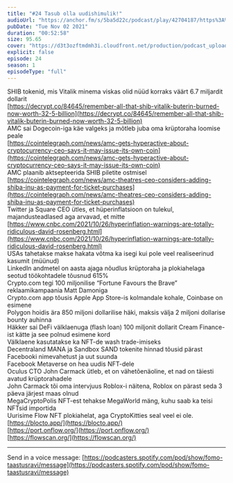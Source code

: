 ```yaml
---
title: "#24 Tasub olla uudishimulik!"
audioUrl: "https://anchor.fm/s/5ba5d22c/podcast/play/42704187/https%3A%2F%2Fd3ctxlq1ktw2nl.cloudfront.net%2Fstaging%2F2021-10-2%2F333818b2-ef74-da4f-30d7-f315b61b6bbc.m4a"
pubDate: "Tue Nov 02 2021"
duration: "00:52:58"
size: 95.65 
cover: "https://d3t3ozftmdmh3i.cloudfront.net/production/podcast_uploaded_episode/15275939/15275939-1635867534957-b42d49094ad9a.jpg"
explicit: false
episode: 24
season: 1
episodeType: "full"
---
```


SHIB tokenid, mis Vitalik minema viskas olid nüüd korraks väärt 6.7 miljardit dollarit  
[https://decrypt.co/84645/remember-all-that-shib-vitalik-buterin-burned-now-worth-32-5-billion](https://decrypt.co/84645/remember-all-that-shib-vitalik-buterin-burned-now-worth-32-5-billion)  
AMC sai Dogecoin-iga käe valgeks ja mõtleb juba oma krüptoraha loomise peale  
[https://cointelegraph.com/news/amc-gets-hyperactive-about-cryptocurrency-ceo-says-it-may-issue-its-own-coin](https://cointelegraph.com/news/amc-gets-hyperactive-about-cryptocurrency-ceo-says-it-may-issue-its-own-coin)  
AMC plaanib aktsepteerida SHIB piletite ostmisel  
[https://cointelegraph.com/news/amc-theatres-ceo-considers-adding-shiba-inu-as-payment-for-ticket-purchases](https://cointelegraph.com/news/amc-theatres-ceo-considers-adding-shiba-inu-as-payment-for-ticket-purchases)  
Twitter ja Square CEO ütles, et hüperinflatsioon on tulekul, majandusteadlased aga arvavad, et mitte  
[https://www.cnbc.com/2021/10/26/hyperinflation-warnings-are-totally-ridiculous-david-rosenberg.html](https://www.cnbc.com/2021/10/26/hyperinflation-warnings-are-totally-ridiculous-david-rosenberg.html)  
USAs tahetakse makse hakata võtma ka isegi kui pole veel realiseerinud kasumit (müünud)  
LinkedIn andmetel on aasta ajaga nõudlus krüptoraha ja plokiahelaga seotud töökohtadele tõusnud 615%  
Crypto.com tegi 100 miljonilise “Fortune Favours the Brave” reklaamikampaania Matt Damoniga  
Crypto.com app tõusis Apple App Store-is kolmandale kohale, Coinbase on esimene  
Polygon hoidis ära 850 miljoni dollarilise häki, maksis välja 2 miljoni dollarise bounty auhinna  
Häkker sai DeFi välklaenuga (flash loan) 100 miljonit dollarit Cream Finance-ist kätte ja see polnud esimene kord  
Välklaene kasutatakse ka NFT-de wash trade-imiseks  
Decentraland MANA ja Sandbox SAND tokenite hinnad tõusid pärast Facebooki nimevahetust ja uut suunda  
Facebook Metaverse on hea uudis NFT-dele  
Oculus CTO John Carmack ütleb, et on vähetõenäoline, et nad on täiesti avatud krüptorahadele  
John Carmack tõi oma intervjuus Roblox-i näitena, Roblox on pärast seda 3 päeva järjest maas olnud  
MegaCryptoPolis NFT-est tehakse MegaWorld mäng, kuhu saab ka teisi NFTsid importida  
Uurisime Flow NFT plokiahelat, aga CryptoKitties seal veel ei ole.  
[https://blocto.app/](https://blocto.app/)  
[https://port.onflow.org/](https://port.onflow.org/)  
[https://flowscan.org/](https://flowscan.org/)  
  
---   
  
Send in a voice message: [https://podcasters.spotify.com/pod/show/fomo-taastusravi/message](https://podcasters.spotify.com/pod/show/fomo-taastusravi/message)